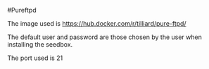 #Pureftpd

The image used is https://hub.docker.com/r/tilliard/pure-ftpd/

The default user and password are those chosen by the user when installing the seedbox.

The port used is 21